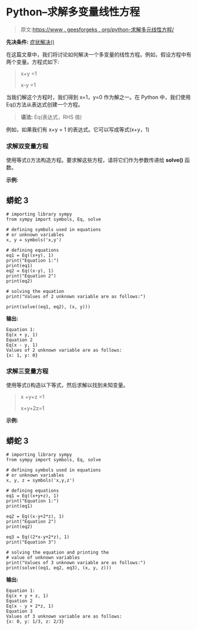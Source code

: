 # Python–求解多变量线性方程

> 原文:[https://www . geesforgeks . org/python-求解多元线性方程/](https://www.geeksforgeeks.org/python-solve-the-linear-equation-of-multiple-variable/)

**先决条件:** [症状解决()](https://www.geeksforgeeks.org/python-sympy-solve-method/)

在这篇文章中，我们将讨论如何解决一个多变量的线性方程。例如，假设方程中有两个变量。方程式如下:

> x+y =1
> 
> x-y =1

当我们解这个方程时，我们得到 x=1，y=0 作为解之一。在 Python 中，我们使用 Eq()方法从表达式创建一个方程。

> **语法:** Eq(表达式，RHS 值)

例如，如果我们有 x+y = 1 的表达式。它可以写成等式(x+y，1)

### 求解双变量方程

使用等式()方法构造方程。要求解这些方程，请将它们作为参数传递给 **solve()** 函数。

**示例:**

## 蟒蛇 3

```
# importing library sympy
from sympy import symbols, Eq, solve

# defining symbols used in equations
# or unknown variables
x, y = symbols('x,y')

# defining equations
eq1 = Eq((x+y), 1)
print("Equation 1:")
print(eq1)
eq2 = Eq((x-y), 1)
print("Equation 2")
print(eq2)

# solving the equation
print("Values of 2 unknown variable are as follows:")

print(solve((eq1, eq2), (x, y)))
```

**输出:**

```
Equation 1:
Eq(x + y, 1)
Equation 2
Eq(x - y, 1)
Values of 2 unknown variable are as follows:
{x: 1, y: 0} 

```

### 求解三变量方程

使用等式()构造以下等式，然后求解以找到未知变量。

> x +y+z =1
> 
> x+y+2z=1

**示例:**

## 蟒蛇 3

```
# importing library sympy
from sympy import symbols, Eq, solve

# defining symbols used in equations
# or unknown variables
x, y, z = symbols('x,y,z')

# defining equations
eq1 = Eq((x+y+z), 1)
print("Equation 1:")
print(eq1)

eq2 = Eq((x-y+2*z), 1)
print("Equation 2")
print(eq2)

eq3 = Eq((2*x-y+2*z), 1)
print("Equation 3")

# solving the equation and printing the 
# value of unknown variables
print("Values of 3 unknown variable are as follows:")
print(solve((eq1, eq2, eq3), (x, y, z)))
```

**输出:**

```
Equation 1:
Eq(x + y + z, 1)
Equation 2
Eq(x - y + 2*z, 1)
Equation 3
Values of 3 unknown variable are as follows:
{x: 0, y: 1/3, z: 2/3}
```